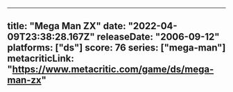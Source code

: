 
---
title: "Mega Man ZX"
date: "2022-04-09T23:38:28.167Z"
releaseDate: "2006-09-12"
platforms: ["ds"]
score: 76
series: ["mega-man"]
metacriticLink: "https://www.metacritic.com/game/ds/mega-man-zx"
---
